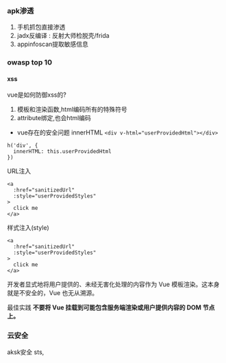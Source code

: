 ### apk渗透
1. 手机抓包直接渗透
2. jadx反编译   : 反射大师检脱壳/frida
3. appinfoscan提取敏感信息



### owasp top 10
#### xss
vue是如何防御xss的?
1. 模板和渲染函数,html编码所有的特殊符号
2. attribute绑定,也会html编码

- vue存在的安全问题
innerHTML
`<div v-html="userProvidedHtml"></div>`
```
h('div', {
  innerHTML: this.userProvidedHtml
})
```
URL注入
```vue
<a
  :href="sanitizedUrl"
  :style="userProvidedStyles"
>
  click me
</a>
```
样式注入(style)
```vue
<a
  :href="sanitizedUrl"
  :style="userProvidedStyles"
>
  click me
</a>
```

开发者显式地将用户提供的、未经无害化处理的内容作为 Vue 模板渲染。这本身就是不安全的，Vue 也无从溯源。

最佳实践
**不要将 Vue 挂载到可能包含服务端渲染或用户提供内容的 DOM 节点上。**

### 云安全
aksk安全
sts,
